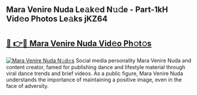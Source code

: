 ## Mara Venire Nuda Le𝚊k𝚎d N𝚞𝚍e - Part-1kH Vid𝚎o Photos Le𝚊ks jKZ64

# <h2><a href="http://fberal.evod.top/?m=Mara+Venire+Nuda">🔗 👉🔴 Mara Venire Nuda Vid𝚎o Ph𝚘t𝚘s</a></h2>

[![Mara Venire Nuda N𝚞d𝚎s](https://i.imgur.com/8V9OHl7.gif)](http://fberal.evod.top/?m=Mara+Venire+Nuda)
Social media personality Mara Venire Nuda and content creator, famed for publishing dance and lifestyle material through viral dance trends and brief videos. As a public figure, Mara Venire Nuda understands the importance of maintaining a positive image, even in the face of adversity. 
